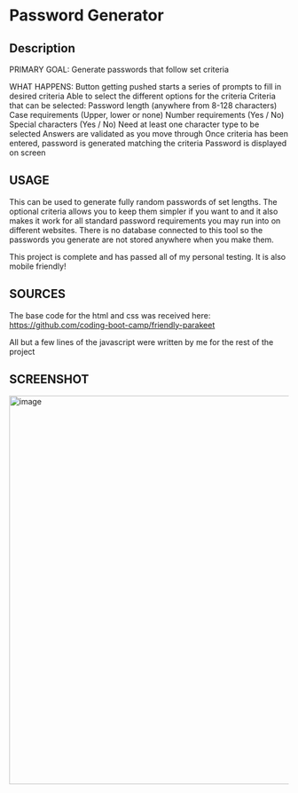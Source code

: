 # Password Generator

## Description

PRIMARY GOAL: Generate passwords that follow set criteria
    
WHAT HAPPENS:
    Button getting pushed starts a series of prompts to fill in desired criteria
    Able to select the different options for the criteria
    Criteria that can be selected:
        Password length (anywhere from 8-128 characters)
        Case requirements (Upper, lower or none)
        Number requirements (Yes / No)
        Special characters (Yes / No)
    Need at least one character type to be selected
    Answers are validated as you move through
    Once criteria has been entered, password is generated matching the criteria
    Password is displayed on screen

## USAGE

This can be used to generate fully random passwords of set lengths. The optional criteria allows you to keep them simpler if you want to and it also makes it work for all standard password requirements you may run into on different websites. There is no database connected to this tool so the passwords you generate are not stored anywhere when you make them.

This project is complete and has passed all of my personal testing. It is also mobile friendly!

## SOURCES

The base code for the html and css was received here: https://github.com/coding-boot-camp/friendly-parakeet

All but a few lines of the javascript were written by me for the rest of the project

## SCREENSHOT

<img width="701" alt="image" src="https://user-images.githubusercontent.com/25507661/167028516-ee3e93b4-4589-4b18-bf4c-e49e375a3b06.png">
